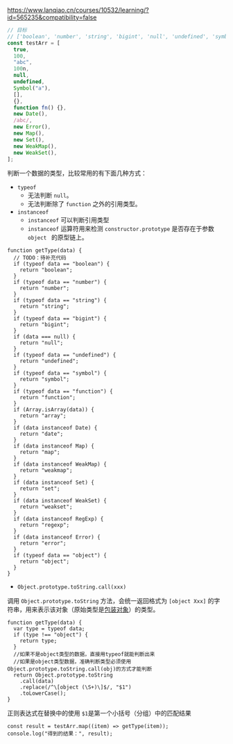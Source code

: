 https://www.lanqiao.cn/courses/10532/learning/?id=565235&compatibility=false

```js
// 目标
// ['boolean', 'number', 'string', 'bigint', 'null', 'undefined', 'symbol', 'array', 'object', 'function', 'date', 'regexp', 'error', 'map', 'set', 'weakmap', 'weakset'] ['boolean', 'number', 'string', 'bigint', 'null', 'undefined', 'symbol', 'array', 'object', 'function', 'date', 'regexp', 'error', 'map', 'set', 'weakmap', 'weakset']
const testArr = [
  true,
  100,
  "abc",
  100n,
  null,
  undefined,
  Symbol("a"),
  [],
  {},
  function fn() {},
  new Date(),
  /abc/,
  new Error(),
  new Map(),
  new Set(),
  new WeakMap(),
  new WeakSet(),
];
```

判断一个数据的类型，比较常用的有下面几种方式：

- `typeof`
  - 无法判断 `null`。
  - 无法判断除了 `function` 之外的引用类型。
- `instanceof`
  - `instanceof` 可以判断引用类型
  - `instanceof` 运算符用来检测 `constructor.prototype`  是否存在于参数 `object ` 的原型链上。

```
function getType(data) {
  // TODO：待补充代码
  if (typeof data == "boolean") {
    return "boolean";
  }
  if (typeof data == "number") {
    return "number";
  }
  if (typeof data == "string") {
    return "string";
  }
  if (typeof data == "bigint") {
    return "bigint";
  }
  if (data === null) {
    return "null";
  }
  if (typeof data == "undefined") {
    return "undefined";
  }
  if (typeof data == "symbol") {
    return "symbol";
  }
  if (typeof data == "function") {
    return "function";
  }
  if (Array.isArray(data)) {
    return "array";
  }
  if (data instanceof Date) {
    return "date";
  }
  if (data instanceof Map) {
    return "map";
  }
  if (data instanceof WeakMap) {
    return "weakmap";
  }
  if (data instanceof Set) {
    return "set";
  }
  if (data instanceof WeakSet) {
    return "weakset";
  }
  if (data instanceof RegExp) {
    return "regexp";
  }
  if (data instanceof Error) {
    return "error";
  }
  if (typeof data == "object") {
    return "object";
  }
}
```

- `Object.prototype.toString.call(xxx)`

调用 `Object.prototype.toString` 方法，会统一返回格式为 `[object Xxx]` 的字符串，用来表示该对象（原始类型是[包装对象](https://developer.mozilla.org/zh-CN/docs/Glossary/Primitive#javascript_中的基本类型包装对象)）的类型。

```
function getType(data) {
  var type = typeof data;
  if (type !== "object") {
    return type;
  }
  //如果不是object类型的数据，直接用typeof就能判断出来
  //如果是object类型数据，准确判断类型必须使用Object.prototype.toString.call(obj)的方式才能判断
  return Object.prototype.toString
    .call(data)
    .replace(/^\[object (\S+)\]$/, "$1")
    .toLowerCase();
}
```

正则表达式在替换中的使用  `$1`是第一个小括号（分组）中的匹配结果

```
const result = testArr.map((item) => getType(item));
console.log("得到的结果：", result);
```

